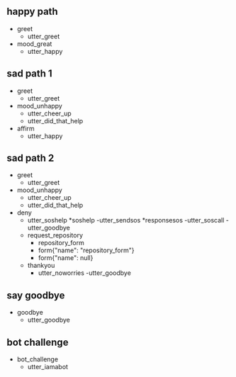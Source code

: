## happy path
* greet
  - utter_greet
* mood_great
  - utter_happy

## sad path 1
* greet
  - utter_greet
* mood_unhappy
  - utter_cheer_up
  - utter_did_that_help
* affirm
  - utter_happy

## sad path 2
* greet
  - utter_greet
* mood_unhappy
  - utter_cheer_up
  - utter_did_that_help
* deny
  - utter_soshelp
  *soshelp
      -utter_sendsos
      *responsesos
          -utter_soscall
          -utter_goodbye
  * request_repository
    - repository_form
    - form{"name": "repository_form"}
    - form{"name": null}
  * thankyou
    - utter_noworries
    -utter_goodbye

## say goodbye
* goodbye
  - utter_goodbye

## bot challenge
* bot_challenge
  - utter_iamabot
